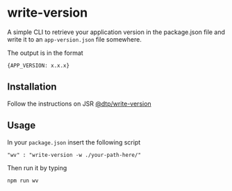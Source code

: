 # write-version
A simple CLI to retrieve your application version in the package.json file and write it to an `app-version.json` file somewhere.

The output is in the format

```
{APP_VERSION: x.x.x}
```

## Installation
Follow the instructions on JSR [@dtp/write-version](https://jsr.io/@dtp/write-version/)

## Usage
In your `package.json` insert the following script
```
"wv" : "write-version -w ./your-path-here/"
```

Then run it by typing 
```
npm run wv
```

